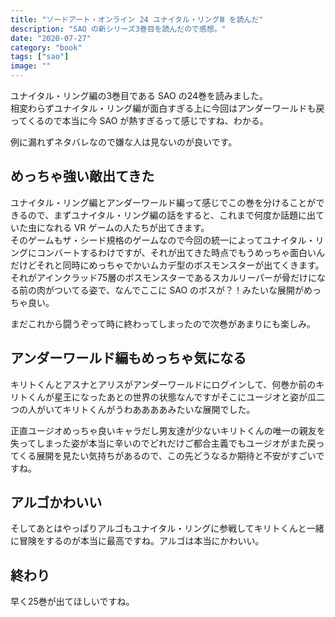 ```yaml
---
title: "ソードアート・オンライン 24 ユナイタル・リングⅢ を読んだ"
description: "SAO の新シリーズ3巻目を読んだので感想。"
date: "2020-07-27"
category: "book"
tags: ["sao"]
image: ""
---
```


ユナイタル・リング編の3巻目である SAO の24巻を読みました。  
相変わらずユナイタル・リング編が面白すぎる上に今回はアンダーワールドも戻ってくるので本当に今 SAO が熱すぎるって感じですね、わかる。

例に漏れずネタバレなので嫌な人は見ないのが良いです。

## めっちゃ強い敵出てきた

ユナイタル・リング編とアンダーワールド編って感じでこの巻を分けることができるので、まずユナイタル・リング編の話をすると、これまで何度か話題に出ていた虫になれる VR ゲームの人たちが出てきます。  
そのゲームもザ・シード規格のゲームなので今回の統一によってユナイタル・リングにコンバートするわけですが、それが出てきた時点でもうめっちゃ面白いんだけどそれと同時にめっちゃでかいムカデ型のボスモンスターが出てくきます。  
それがアインクラッド75層のボスモンスターであるスカルリーパーが骨だけになる前の肉がついてる姿で、なんでここに SAO のボスが？！みたいな展開がめっちゃ良い。

まだこれから闘うぞって時に終わってしまったので次巻があまりにも楽しみ。

## アンダーワールド編もめっちゃ気になる

キリトくんとアスナとアリスがアンダーワールドにログインして、何巻か前のキリトくんが星王になったあとの世界の状態なんですがそこにユージオと姿が瓜二つの人がいてキリトくんがうわああああみたいな展開でした。

正直ユージオめっちゃ良いキャラだし男友達が少ないキリトくんの唯一の親友を失ってしまった姿が本当に辛いのでどれだけご都合主義でもユージオがまた戻ってくる展開を見たい気持ちがあるので、この先どうなるか期待と不安がすごいですね。

## アルゴかわいい

そしてあとはやっぱりアルゴもユナイタル・リングに参戦してキリトくんと一緒に冒険をするのが本当に最高ですね。アルゴは本当にかわいい。

## 終わり

早く25巻が出てほしいですね。
